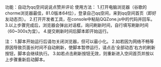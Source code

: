 功能：自动为qq空间说说点赞并评论
使用方法：
1.打开电脑浏览器（谷歌的chorme浏览器最佳，81.0版本64位），登录自己qq空间，来到qq空间首页（即好友动态页）。
2.打开开发者工具，在console中粘贴QQZone.js中的代码并回车。
3.以上步骤完成后，浏览器会弹出对话框，询问刷新时间，自行填写刷新时间（60~300s为宜）。
4.提交刷新时间后脚本即开始运行。

注：
1.脚本开始运行后请勿关闭浏览器，但可以最小化。
2.如若因为网络不畅等原因导致页面长时间不自动刷新，使脚本暂停运行，请点击‘全部动态’右方的刷新按钮，脚本会继续执行。
3.如若点击刷新按钮无效，则重新进入空间首页并按以上步骤重新启动脚本。
